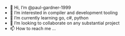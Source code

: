 - 👋 Hi, I’m @paul-gardner-1999
- 👀 I’m interested in compiler and development tooling
- 🌱 I’m currently learning go, c#, python
- 💞️ I’m looking to collaborate on any substantial project
- 📫 How to reach me ...

<!---
paul-gardner-1999/paul-gardner-1999 is a ✨ special ✨ repository because its `README.md` (this file) appears on your GitHub profile.
You can click the Preview link to take a look at your changes.
--->
